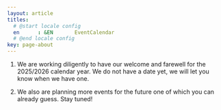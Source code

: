 ```yaml
---
layout: article
titles:
  # @start locale config
  en      : &EN       EventCalendar
  # @end locale config
key: page-about
---
```


1. We are working diligently to have our welcome and farewell for the 2025/2026
calendar year. We do not have a date yet, we will let you know when we have
one.

2. We also are planning more events for the future one of which you can
   already guess. Stay tuned!


